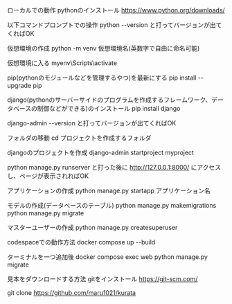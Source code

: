 ローカルでの動作
pythonのインストール
https://www.python.org/downloads/

以下コマンドプロンプトでの操作
python --version
と打ってバージョンが出てくればOK

仮想環境の作成
python -m venv 仮想環境名(英数字で自由に命名可能)

仮想環境に入る
myenv\Scripts\activate

pip(pythonのモジュールなどを管理するやつ)を最新にする
pip install --upgrade pip

django(pythonのサーバーサイドのプログラムを作成するフレームワーク、データベースの制御などができる)のインストール
pip install django

django-admin --version
と打ってバージョンが出てくればOK

フォルダの移動
cd プロジェクトを作成するフォルダ

djangoのプロジェクトを作成
django-admin startproject myproject

python manage.py runserver
と打った後に
http://127.0.0.1:8000/
にアクセスし、ページが表示されればOK

アプリケーションの作成
python manage.py startapp アプリケーション名

モデルの作成(データベースのテーブル)
 python manage.py makemigrations
 python manage.py migrate

マスターユーザーの作成
 python manage.py createsuperuser



codespaceでの動作方法
docker compose up --build

ターミナルを一つ追加後
docker compose exec web python manage.py migrate

見本をダウンロードする方法
gitをインストール
https://git-scm.com/

git clone https://github.com/maru1021/kurata